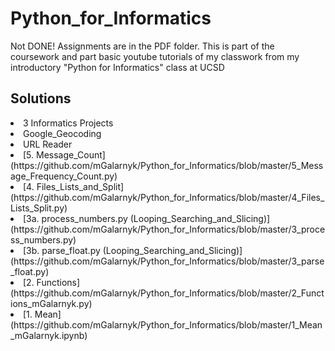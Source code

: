 # Python_for_Informatics

Not DONE! Assignments are in the PDF folder. This is part of the coursework and part basic youtube tutorials of my classwork from my introductory "Python for Informatics" class at UCSD

## Solutions

  <li>3 Informatics Projects</li>
  <li>Google_Geocoding</li>
  <li>URL Reader</li>
  <li>[5. Message_Count](https://github.com/mGalarnyk/Python_for_Informatics/blob/master/5_Message_Frequency_Count.py)</li>
  <li>[4. Files_Lists_and_Split](https://github.com/mGalarnyk/Python_for_Informatics/blob/master/4_Files_Lists_Split.py)</li>
  <li>[3a. process_numbers.py (Looping_Searching_and_Slicing)](https://github.com/mGalarnyk/Python_for_Informatics/blob/master/3_process_numbers.py)</li>
  <li>[3b. parse_float.py (Looping_Searching_and_Slicing)](https://github.com/mGalarnyk/Python_for_Informatics/blob/master/3_parse_float.py)</li>
  <li>[2. Functions](https://github.com/mGalarnyk/Python_for_Informatics/blob/master/2_Functions_mGalarnyk.py)</li>
  <li>[1. Mean](https://github.com/mGalarnyk/Python_for_Informatics/blob/master/1_Mean_mGalarnyk.ipynb) </li>


